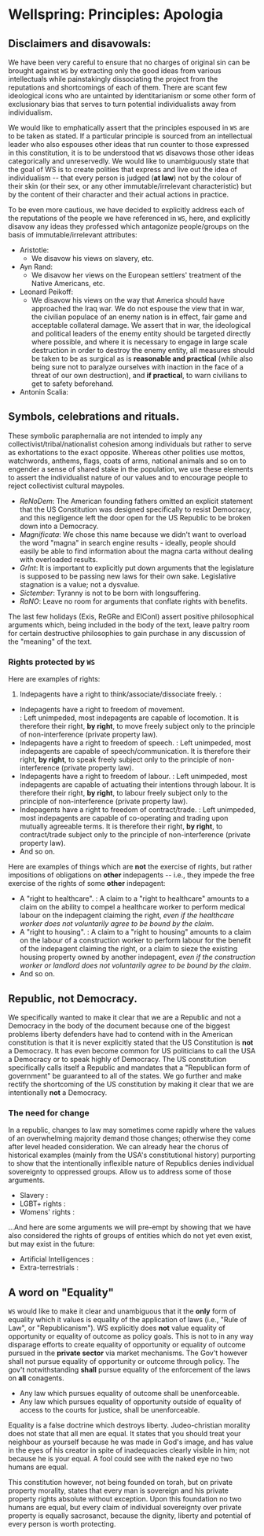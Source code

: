 
# Wellspring: Principles: Apologia

## Disclaimers and disavowals:

We have been very careful to ensure that no charges of original sin can be brought against `WS` by extracting only the good ideas from various intellectuals while painstakingly dissociating the project from the reputations and shortcomings of each of them. There are scant few ideological icons who are untainted by identitarianism or some other form of exclusionary bias that serves to turn potential individualists away from individualism.

We would like to emphatically assert that the principles espoused in `WS` are to be taken as stated. If a particular principle is sourced from an intellectual leader who also espouses other ideas that run counter to those expressed in this constitution, it is to be understood that `WS` disavows those other ideas categorically and unreservedly. We would like to unambiguously state that the goal of WS is to create polities that express and live out the idea of individualism -- that every person is judged (**at law**) not by the colour of their skin (or their sex, or any other immutable/irrelevant characteristic) but by the content of their character and their actual actions in practice.

To be even more cautious, we have decided to explicitly address each of the reputations of the people we have referenced in `WS`, here, and explicitly disavow any ideas they professed which antagonize people/groups on the basis of immutable/irrelevant attributes:

- Aristotle:
  - We disavow his views on slavery, etc.
- Ayn Rand:
  - We disavow her views on the European settlers' treatment of the Native Americans, etc.
- Leonard Peikoff:
  - We disavow his views on the way that America should have approached the Iraq war. We do not espouse the view that in war, the civilian populace of an enemy nation is in effect, fair game and acceptable collateral damage. We assert that in war, the ideological and political leaders of the enemy entity should be targeted directly where possible, and where it is necessary to engage in large scale destruction in order to destroy the enemy entity, all measures should be taken to be as surgical as is **reasonable and practical** (while also being sure not to paralyze ourselves with inaction in the face of a threat of our own destruction), and **if practical**, to warn civilians to get to safety beforehand.
- Antonin Scalia:

## Symbols, celebrations and rituals.

These symbolic paraphernalia are not intended to imply any collectivist/tribal/nationalist cohesion among individuals but rather to serve as exhortations to the exact opposite. Whereas other polities use mottos, watchwords, anthems, flags, coats of arms, national animals and so on to engender a sense of shared stake in the population, we use these elements to assert the individualist nature of our values and to encourage people to reject collectivist cultural maypoles.

- *ReNoDem*: The American founding fathers omitted an explicit statement that the US Constitution was designed specifically to resist Democracy, and this negligence left the door open for the US Republic to be broken down into a Democracy.
- *Magnificata*: We chose this name because we didn't want to overload the word "magna" in search engine results - ideally, people should easily be able to find information about the magna carta without dealing with overloaded results.
- *GrInt*: It is important to explicitly put down arguments that the legislature is supposed to be passing new laws for their own sake. Legislative stagnation is a value; not a dysvalue.
- *Sictember*: Tyranny is not to be born with longsuffering.
- *RaNO*: Leave no room for arguments that conflate rights with benefits.

The last few holidays (Exis, ReGRe and EIConI) assert positive philosophical arguments which, being included in the body of the text, leave paltry room for certain destructive philosophies to gain purchase in any discussion of the "meaning" of the text.

### Rights protected by `WS`

Here are examples of rights:
1. Indepagents have a right to think/associate/dissociate freely.
: 
- Indepagents have a right to freedom of movement.  
: Left unimpeded, most indepagents are capable of locomotion. It is therefore their right, **by right**, to move freely subject only to the principle of non-interference (private property law).
- Indepagents have a right to freedom of speech.
: Left unimpeded, most indepagents are capable of speech/communication. It is therefore their right, **by right**, to speak freely subject only to the principle of non-interference (private property law).
- Indepagents have a right to freedom of labour.
: Left unimpeded, most indepagents are capable of actuating their intentions through labour. It is therefore their right, **by right**, to labour freely subject only to the principle of non-interference (private property law).
- Indepagents have a right to freedom of contract/trade.
: Left unimpeded, most indepagents are capable of co-operating and trading upon mutually agreeable terms. It is therefore their right, **by right**, to contract/trade subject only to the principle of non-interference (private property law).
- And so on.

Here are examples of things which are **not** the exercise of rights, but rather impositions of obligations on **other** indepagents -- i.e., they impede the free exercise of the rights of some **other** indepagent:
- A "right to healthcare".
: A claim to a "right to healthcare" amounts to a claim on the ability to compel a healthcare worker to perform medical labour on the indepagent claiming the right, *even if the healthcare worker does not voluntarily agree to be bound by the claim*.
- A "right to housing".
: A claim to a "right to housing" amounts to a claim on the labour of a construction worker to perform labour for the benefit of the indepagent claiming the right, or a claim to sieze the existing housing property owned by another indepagent, *even if the construction worker or landlord does not voluntarily agree to be bound by the claim*.
- And so on.

## Republic, not Democracy.

We specifically wanted to make it clear that we are a Republic and not a Democracy in the body of the document because one of the biggest problems liberty defenders have had to contend with in the American constitution is that it is never explicitly stated that the US Constitution is **not** a Democracy. It has even become common for US politicians to call the USA a Democracy or to speak highly of Democracy. The US constitution specifically calls itself a Republic and mandates that a "Republican form of government" be guaranteed to all of the states. We go further and make rectify the shortcoming of the US constitution by making it clear that we are intentionally **not** a Democracy.


### The need for change

In a republic, changes to law may sometimes come rapidly where the values of an overwhelming majority demand those changes; otherwise they come after level headed consideration. We can already hear the chorus of historical examples (mainly from the USA's constitutional history) purporting to show that the intentionally inflexible nature of Republics denies individual sovereignty to oppressed groups. Allow us to address some of those arguments.
- Slavery
:
- LGBT+ rights
:
- Womens' rights
:

...And here are some arguments we will pre-empt by showing that we have also considered the rights of groups of entities which do not yet even exist, but may exist in the future:
- Artificial Intelligences
:
- Extra-terrestrials
:

## A word on "Equality"

`WS` would like to make it clear and unambiguous that it the **only** form of equality which it values is equality of the application of laws (i.e., "Rule of Law", or "Republicanism"). WS explicitly does **not** value equality of opportunity or equality of outcome as policy goals. This is not to in any way disparage efforts to create equality of opportunity or equality of outcome pursued in the **private sector** via market mechanisms. The Gov't however shall not pursue equality of opportunity or outcome through policy. The gov't notwithstanding **shall** pursue equality of the enforcement of the laws on **all** conagents.

- Any law which pursues equality of outcome shall be unenforceable.
- Any law which pursues equality of opportunity outside of equality of access to the courts for justice, shall be unenforceable.

Equality is a false doctrine which destroys liberty. Judeo-christian morality does not state that all men are equal. It states that you should treat your neighbour as yourself because he was made in God's image, and has value in the eyes of his creator in spite of inadequacies clearly visible in him; not because he is your equal. A fool could see with the naked eye no two humans are equal.

This constitution however, not being founded on torah, but on private property morality, states that every man is sovereign and his private property rights absolute without exception. Upon this foundation no two humans are equal, but every claim of individual sovereignty over private property is equally sacrosanct, because the dignity, liberty and potential of every person is worth protecting.

